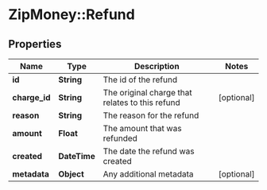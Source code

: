 # ZipMoney::Refund

## Properties
Name | Type | Description | Notes
------------ | ------------- | ------------- | -------------
**id** | **String** | The id of the refund | 
**charge_id** | **String** | The original charge that relates to this refund | [optional] 
**reason** | **String** | The reason for the refund | 
**amount** | **Float** | The amount that was refunded | 
**created** | **DateTime** | The date the refund was created | 
**metadata** | **Object** | Any additional metadata | [optional] 



